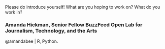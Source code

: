 Please do introduce yourself! What are you hoping to work on? What do you work in?


### Amanda Hickman, Senior Fellow BuzzFeed Open Lab for Journalism, Technology, and the Arts
@amandabee | R, Python. 
